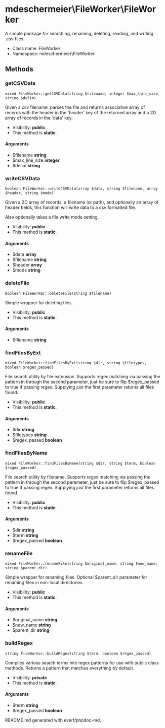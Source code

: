 mdeschermeier\FileWorker\FileWorker
===============

A simple package for searching, renaming, deleting, reading, and writing .csv
files.




* Class name: FileWorker
* Namespace: mdeschermeier\FileWorker







Methods
-------


### getCSVData

    mixed FileWorker::getCSVData(string $filename, integer $max_line_size, string $delim)

Given a csv filename, parses the file and returns associative array of records
with the header in the 'header' key of the returned array and a 2D array
of records in the 'data' key.



* Visibility: **public**
* This method is **static**.


#### Arguments
* $filename **string**
* $max_line_size **integer**
* $delim **string**



### writeCSVData

    boolean FileWorker::writeCSVData(array $data, string $filename, array $header, string $mode)

Given a 2D array of records, a filename (or path), and optionally an array
of header fields, this function will write data to a csv formatted file.

Also optionally takes a file write mode setting.

* Visibility: **public**
* This method is **static**.


#### Arguments
* $data **array**
* $filename **string**
* $header **array**
* $mode **string**



### deleteFile

    boolean FileWorker::deleteFile(string $filename)

Simple wrapper for deleting files.



* Visibility: **public**
* This method is **static**.


#### Arguments
* $filename **string**



### findFilesByExt

    mixed FileWorker::findFilesByExt(string $dir, string $filetypes, boolean $regex_passed)

File search utility by file extension. Supports regex matching via passing
the pattern in through the second parameter, just be sure to flip $regex_passed
to true if passing regex. Supplying *just* the first parameter returns all
files found.



* Visibility: **public**
* This method is **static**.


#### Arguments
* $dir **string**
* $filetypes **string**
* $regex_passed **boolean**



### findFilesByName

    mixed FileWorker::findFilesByName(string $dir, string $term, boolean $regex_passed)

File search utility by filename. Supports regex matching via passing
the pattern in through the second parameter, just be sure to flip $regex_passed
to true if passing regex. Supplying *just* the first parameter returns all
files found.



* Visibility: **public**
* This method is **static**.


#### Arguments
* $dir **string**
* $term **string**
* $regex_passed **boolean**



### renameFile

    mixed FileWorker::renameFile(string $original_name, string $new_name, string $parent_dir)

Simple wrapper for renaming files. Optional $parent_dir parameter for
renaming files in non-local directories.



* Visibility: **public**
* This method is **static**.


#### Arguments
* $original_name **string**
* $new_name **string**
* $parent_dir **string**



### buildRegex

    string FileWorker::buildRegex(string $term, boolean $regex_passed)

Compiles various search terms into regex patterns for use with public
class methods. Returns a pattern that matches everything by default.



* Visibility: **private**
* This method is **static**.


#### Arguments
* $term **string**
* $regex_passed **boolean**

README.md generated with evert/phpdoc-md.
